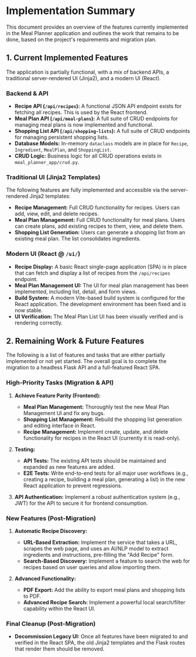 # Implementation Summary

This document provides an overview of the features currently implemented in the Meal Planner application and outlines the work that remains to be done, based on the project's requirements and migration plan.

## 1. Current Implemented Features

The application is partially functional, with a mix of backend APIs, a traditional server-rendered UI (Jinja2), and a modern UI (React).

### Backend & API

*   **Recipe API (`/api/recipes`):** A functional JSON API endpoint exists for fetching all recipes. This is used by the React frontend.
*   **Meal Plan API (`/api/meal-plans`):** A full suite of CRUD endpoints for managing meal plans is now implemented and functional.
*   **Shopping List API (`/api/shopping-lists`):** A full suite of CRUD endpoints for managing persistent shopping lists.
*   **Database Models:** In-memory `dataclass` models are in place for `Recipe`, `Ingredient`, `MealPlan`, and `ShoppingList`.
*   **CRUD Logic:** Business logic for all CRUD operations exists in `meal_planner_app/crud.py`.

### Traditional UI (Jinja2 Templates)

The following features are fully implemented and accessible via the server-rendered Jinja2 templates:

*   **Recipe Management:** Full CRUD functionality for recipes. Users can add, view, edit, and delete recipes.
*   **Meal Plan Management:** Full CRUD functionality for meal plans. Users can create plans, add existing recipes to them, view, and delete them.
*   **Shopping List Generation:** Users can generate a shopping list from an existing meal plan. The list consolidates ingredients.

### Modern UI (React @ `/ui/`)

*   **Recipe Display:** A basic React single-page application (SPA) is in place that can fetch and display a list of recipes from the `/api/recipes` endpoint.
*   **Meal Plan Management UI:** The UI for meal plan management has been implemented, including list, detail, and form views.
*   **Build System:** A modern Vite-based build system is configured for the React application. The development environment has been fixed and is now stable.
*   **UI Verification:** The Meal Plan List UI has been visually verified and is rendering correctly.

## 2. Remaining Work & Future Features

The following is a list of features and tasks that are either partially implemented or not yet started. The overall goal is to complete the migration to a headless Flask API and a full-featured React SPA.

### High-Priority Tasks (Migration & API)

1.  **Achieve Feature Parity (Frontend):**
    *   **Meal Plan Management:** Thoroughly test the new Meal Plan Management UI and fix any bugs.
    *   **Shopping List Management:** Rebuild the shopping list generation and editing interface in React.
    *   **Recipe Management:** Implement create, update, and delete functionality for recipes in the React UI (currently it is read-only).

2.  **Testing:**
    *   **API Tests:** The existing API tests should be maintained and expanded as new features are added.
    *   **E2E Tests:** Write end-to-end tests for all major user workflows (e.g., creating a recipe, building a meal plan, generating a list) in the new React application to prevent regressions.

3.  **API Authentication:** Implement a robust authentication system (e.g., JWT) for the API to secure it for frontend consumption.

### New Features (Post-Migration)

1.  **Automatic Recipe Discovery:**
    *   **URL-Based Extraction:** Implement the service that takes a URL, scrapes the web page, and uses an AI/NLP model to extract ingredients and instructions, pre-filling the "Add Recipe" form.
    *   **Search-Based Discovery:** Implement a feature to search the web for recipes based on user queries and allow importing them.

2.  **Advanced Functionality:**
    *   **PDF Export:** Add the ability to export meal plans and shopping lists to PDF.
    *   **Advanced Recipe Search:** Implement a powerful local search/filter capability within the React UI.

### Final Cleanup (Post-Migration)

*   **Decommission Legacy UI:** Once all features have been migrated to and verified in the React SPA, the old Jinja2 templates and the Flask routes that render them should be removed.

